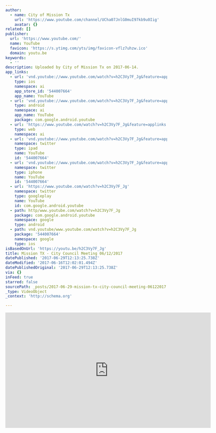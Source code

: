 ```yaml
---
author:
  - name: City of Mission Tx
    url: 'https://www.youtube.com/channel/UCha07JnlG0muI97kb9u0Iig'
    avatar: {}
related: []
publisher:
  url: 'https://www.youtube.com/'
  name: YouTube
  favicon: 'https://s.ytimg.com/yts/img/favicon-vflz7uhzw.ico'
  domain: youtu.be
keywords:
  - ''
description: Uploaded by City of Mission Tx on 2017-06-14.
app_links:
  - url: 'vnd.youtube://www.youtube.com/watch?v=h2C3Vy7F_Jg&feature=applinks'
    type: ios
    namespace: ai
    app_store_id: '544007664'
    app_name: YouTube
  - url: 'vnd.youtube://www.youtube.com/watch?v=h2C3Vy7F_Jg&feature=applinks'
    type: android
    namespace: ai
    app_name: YouTube
    package: com.google.android.youtube
  - url: 'https://www.youtube.com/watch?v=h2C3Vy7F_Jg&feature=applinks'
    type: web
    namespace: ai
  - url: 'vnd.youtube://www.youtube.com/watch?v=h2C3Vy7F_Jg&feature=applinks'
    namespace: twitter
    type: ipad
    name: YouTube
    id: '544007664'
  - url: 'vnd.youtube://www.youtube.com/watch?v=h2C3Vy7F_Jg&feature=applinks'
    namespace: twitter
    type: iphone
    name: YouTube
    id: '544007664'
  - url: 'https://www.youtube.com/watch?v=h2C3Vy7F_Jg'
    namespace: twitter
    type: googleplay
    name: YouTube
    id: com.google.android.youtube
  - path: http/www.youtube.com/watch?v=h2C3Vy7F_Jg
    package: com.google.android.youtube
    namespace: google
    type: android
  - path: vnd.youtube/www.youtube.com/watch?v=h2C3Vy7F_Jg
    package: '544007664'
    namespace: google
    type: ios
isBasedOnUrl: 'https://youtu.be/h2C3Vy7F_Jg'
title: Mission TX - City Council Meeting 06/12/2017
datePublished: '2017-06-29T12:13:25.738Z'
dateModified: '2017-06-16T12:02:01.494Z'
datePublishedOriginal: '2017-06-29T12:13:25.738Z'
via: {}
inFeed: true
starred: false
sourcePath: _posts/2017-06-29-mission-tx-city-council-meeting-06122017.md
_type: VideoObject
_context: 'http://schema.org'

---
```

<iframe src="https://cdn.embedly.com/widgets/media.html?src=https%3A%2F%2Fwww.youtube.com%2Fembed%2Fh2C3Vy7F_Jg%3Ffeature%3Doembed&amp;url=http%3A%2F%2Fwww.youtube.com%2Fwatch%3Fv%3Dh2C3Vy7F_Jg&amp;image=https%3A%2F%2Fi.ytimg.com%2Fvi%2Fh2C3Vy7F_Jg%2Fhqdefault.jpg&amp;key=a715cf41cc93453ca338d350cd26f87b&amp;type=text%2Fhtml&amp;schema=youtube" width="640" height="360" scrolling="no" frameborder="0" allowfullscreen="" style=""></iframe>